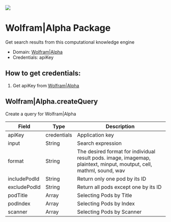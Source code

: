 [![](https://scdn.rapidapi.com/RapidAPI_banner.png)](https://rapidapi.com/package/WolframAlpha/functions?utm_source=RapidAPIGitHub_WolframAlphaFunctions&utm_medium=button&utm_content=RapidAPI_GitHub)
# Wolfram|Alpha Package
Get search results from this computational knowledge engine
* Domain: [Wolfram|Alpha](http://www.wolframalpha.com/)
* Credentials: apiKey

## How to get credentials: 
1. Get apiKey from [Wolfram|Alpha](https://developer.wolframalpha.com/portal/myapps/)
 
## Wolfram|Alpha.createQuery
Create a query for Wolfram|Alpha

| Field       | Type  | Description
|-------------|-------|----------
| apiKey      | credentials| Application key
| input       | String| Search expression
| format      | String| The desired format for individual result pods. image, imagemap, plaintext, minput, moutput, cell, mathml, sound, wav
| includePodId| String| Return only one pod by its ID
| excludePodId| String| Return all pods except one by its ID
| podTitle    | Array | Selecting Pods by Title
| podIndex    | Array | Selecting Pods by Index
| scanner     | Array | Selecting Pods by Scanner


